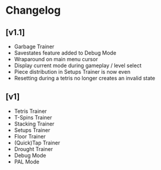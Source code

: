 # Changelog

## [v1.1]
- Garbage Trainer
- Savestates feature added to Debug Mode
- Wraparound on main menu cursor
- Display current mode during gameplay / level select
- Piece distribution in Setups Trainer is now even
- Resetting during a tetris no longer creates an invalid state

## [v1]
- Tetris Trainer
- T-Spins Trainer
- Stacking Trainer
- Setups Trainer
- Floor Trainer
- (Quick)Tap Trainer
- Drought Trainer
- Debug Mode
- PAL Mode
